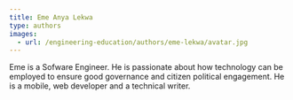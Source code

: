 ```yaml
---
title: Eme Anya Lekwa
type: authors
images:
  - url: /engineering-education/authors/eme-lekwa/avatar.jpg 
---
```

Eme is a Sofware Engineer. He is passionate about how technology can be employed to ensure good governance and citizen political engagement. He is a mobile, web developer and a technical writer.